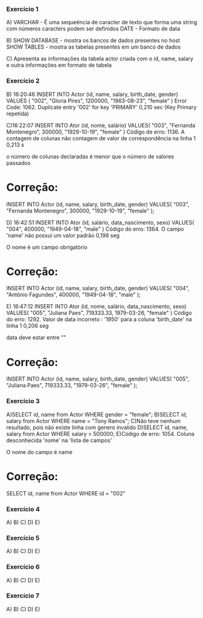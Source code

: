 
### Exercício 1
A) VARCHAR - É uma sequeência de caracter de texto que forma uma string com números caracters podem ser definidos
DATE - Formato de data

B) SHOW DATABASE - mostra os bancos de dados presentes no host
SHOW TABLES - mostra as tabelas presentes em um banco de dados

C) Apresenta as informações da tabela actor criada com o id, name, salary e outra informações em formato de tabela

### Exercício 2
B) 16:20:46	INSERT INTO Actor (id, name, salary, birth_date, gender) VALUES (  "002",     "Gloria Pires",     1200000,     "1963-08-23",     "female" )	Error Code: 1062. Duplicate entry '002' for key 'PRIMARY'	0,210 sec (Key Primary  repetida)

C)16:22:07 INSERT INTO Ator (id, nome, salário) VALUES( "003", "Fernanda Montenegro", 300000, "1929-10-19", "female" ) Código de erro: 1136. A contagem de colunas não contagem de valor de correspondência na linha 1 0,213 s

o número de colunas declaradas é menor que o número de valores passados

# Correção:
INSERT INTO Actor (id, name, salary, birth_date, gender)
VALUES(
  "003", 
  "Fernanda Montenegro",
  300000,
  "1929-10-19", 
  "female"
);

D)
16:42:51 INSERT INTO Ator (id, salário, data_nascimento, sexo) VALUES( "004", 400000, "1949-04-18", "male" ) Código do erro: 1364. O campo 'name' não possui um valor padrão 0,198 seg

O nome é um campo obrigatório

# Correção:
INSERT INTO Actor (id, name, salary, birth_date, gender)
VALUES(
  "004",
  "Antônio Fagundes",
  400000,
  "1949-04-18", 
  "male"
);

E)
16:47:12 INSERT INTO Ator (id, nome, salário, data_nascimento, sexo) VALUES( "005", "Juliana Paes", 719333.33, 1979-03-26, "female" ) Código do erro: 1292. Valor de data incorreto : '1950' para a coluna 'birth_date' na linha 1 0,206 seg

data deve estar entre ""

# Correção:
INSERT INTO Actor (id, name, salary, birth_date, gender)
VALUES(
  "005", 
  "Juliana Paes",
  719333.33,
  "1979-03-26", 
  "female"
);

### Exercício 3
A)SELECT id, name from Actor WHERE gender = "female";
B)SELECT id, salary from Actor WHERE name = "Tony Ramos";
C)Não teve nenhum resultado, pois não existe linha com genero invalido
D)SELECT id, name, salary from Actor WHERE salary > 500000;
E)Código de erro: 1054. Coluna desconhecida 'nome' na 'lista de campos'

O nome do campo é name

# Correção:
SELECT id, name from Actor WHERE id = "002"

### Exercício 4
A)
B)
C)
D)
E)
### Exercício 5
A)
B)
C)
D)
E)
### Exercício 6
A)
B)
C)
D)
E)
### Exercício 7
A)
B)
C)
D)
E)
